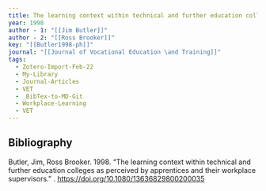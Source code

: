 ```yaml
---
title: The learning context within technical and further education colleges as perceived by apprentices and their workplace supervisors
year: 1998
author - 1: "[[Jim Butler]]"
author - 2: "[[Ross Brooker]]"
key: "[[Butler1998-ph]]"
journal: "[[Journal of Vocational Education \and Training]]"
tags:
  - Zotero-Import-Feb-22
  - My-Library
  - Journal-Articles
  - VET
  - _BibTex-to-MD-Git
  - Workplace-Learning
  - VET
---
```


## Bibliography
Butler, Jim, Ross Brooker. 1998. “The learning context within technical and further education colleges as perceived by apprentices and their workplace supervisors.” . https://doi.org/10.1080/13636829800200035